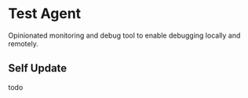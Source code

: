 # Test Agent

Opinionated monitoring and debug tool to enable debugging locally and remotely.


## Self Update
todo